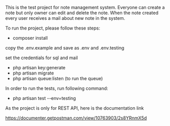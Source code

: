This is the test project for note management system. Everyone can create a note but only owner can edit and delete the note. When the note created every user receives a mail about new note in the system. 

To run the project, please follow these steps:

* composer install

copy the .env.example and save as .env and .env.testing

set the credentials for sql and mail

* php artisan key:generate
* php artisan migrate
* php artisan queue:listen (to run the queue)

In order to run the tests, run following command:

* php artisan test --env=testing

As the project is only for REST API, here is the documentation link

https://documenter.getpostman.com/view/10763903/2s8YRnmX5d
